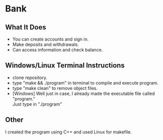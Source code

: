 # Bank

## What It Does
* You can create accounts and sign in.<br>
* Make deposits and withdrawals.<br>
* Can access information and check balance.<br>

## Windows/Linux Terminal Instructions
* clone repository.<br>
* type "make && ./program" in terminal to compile and execute program.<br>
* type "make clean" to remove object files.<br>
* [Windows] Well just in case, I already made the executable file called "program."<br>
Just type in "./program"

## Other
I created the program using C++ and used Linux for makefile.
